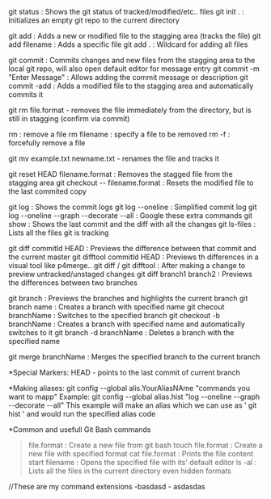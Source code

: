git status : Shows the git status of tracked/modified/etc.. files
git init . : Initializes an empty git repo to the current directory

git add : Adds a new or modified file to the stagging area (tracks the file)
git add filename : Adds a specific file
git add . : Wildcard for adding all files

git commit : Commits changes and new files from the stagging area to the local git repo,
			 will also open default editor for message entry
git commit -m "Enter Message" : Allows adding the commit message or description
git commit -add : Adds a modified file to the stagging area and automatically commits it


git rm file.format - removes the file immediately from the directory, 
					but is still in stagging (confirm via commit)
					
rm : remove a file
rm filename : specify a file to be removed
rm -f : forcefully remove a file

git mv example.txt newname.txt - renames the file and tracks it

git reset HEAD filename.format : Removes the stagged file from the stagging area
git checkout -- filename.format : Resets the modified file to the last commited copy

git log : Shows the commit logs
git log --oneline : Simplified commit log
git log --oneline --graph --decorate --all : Google these extra commands
git show : Shows the last commit and the diff with all the changes
git ls-files : Lists all the files git is tracking

git diff commitId HEAD : Previews the difference between that commit and the current master
git difftool commitId HEAD : Previews th differences in a visual tool like p4merge..
git diff / git difftool : After making a change to preview untracked/unstaged changes
git diff branch1 branch2 : Previews the differences between two branches

git branch : Previews the branches and highlights the current branch
git branch name : Creates a branch with specified name
git checout branchName : Switches to the specified branch
git checkout -b branchName : Creates a branch with specified name and automatically switches to it
git branch -d branchName : Deletes a branch with the specified name

git merge branchName : Merges the specified branch to the current branch

*Special Markers:
HEAD - points to the last commit of current branch

*Making aliases:
git config --global alis.YourAliasNAme "commands you want to mapp"
Example:
git config --global alias.hist "log --oneline --graph --decorate --all"
This example will make an alias which we can use as ' git hist ' and would run the specified alias code

*Common and usefull Git Bash commands

> file.format : Create a new file from git bash
touch file.format : Create a new file with specified format
cat file.format : Prints the file content
start filename : Opens the specified file with its' default editor
ls -al : Lists all the files in the current directory even hidden formats

//These are my command extensions
-basdasd -
asdasdas